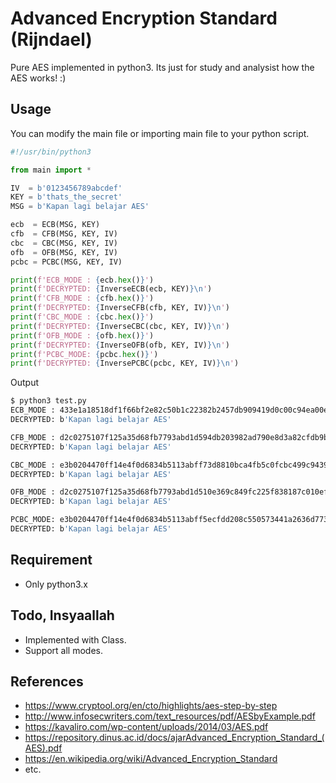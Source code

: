 # Advanced Encryption Standard (Rijndael)

Pure AES implemented in python3. Its just for study and analysist how the AES works! :)

## Usage

You can modify the main file or importing main file to your python script.

```py
#!/usr/bin/python3

from main import *

IV  = b'0123456789abcdef'
KEY = b'thats_the_secret'
MSG = b'Kapan lagi belajar AES'

ecb  = ECB(MSG, KEY)
cfb  = CFB(MSG, KEY, IV)
cbc  = CBC(MSG, KEY, IV)
ofb  = OFB(MSG, KEY, IV)
pcbc = PCBC(MSG, KEY, IV)

print(f'ECB_MODE : {ecb.hex()}')
print(f'DECRYPTED: {InverseECB(ecb, KEY)}\n')
print(f'CFB_MODE : {cfb.hex()}')
print(f'DECRYPTED: {InverseCFB(cfb, KEY, IV)}\n')
print(f'CBC_MODE : {cbc.hex()}')
print(f'DECRYPTED: {InverseCBC(cbc, KEY, IV)}\n')
print(f'OFB_MODE : {ofb.hex()}')
print(f'DECRYPTED: {InverseOFB(ofb, KEY, IV)}\n')
print(f'PCBC_MODE: {pcbc.hex()}')
print(f'DECRYPTED: {InversePCBC(pcbc, KEY, IV)}\n')
```

Output

```sh
$ python3 test.py 
ECB_MODE : 433e1a18518df1f66bf2e82c50b1c22382b2457db909419d0c00c94ea00e2f42
DECRYPTED: b'Kapan lagi belajar AES'

CFB_MODE : d2c0275107f125a35d68fb7793abd1d594db203982ad790e8d3a82cfdb9bdd18
DECRYPTED: b'Kapan lagi belajar AES'

CBC_MODE : e3b0204470ff14e4f0d6834b5113abff73d8810bca4fb5c0fcbc499c9439e1d4
DECRYPTED: b'Kapan lagi belajar AES'

OFB_MODE : d2c0275107f125a35d68fb7793abd1d510e369c849fc225f838187c010ef620f
DECRYPTED: b'Kapan lagi belajar AES'

PCBC_MODE: e3b0204470ff14e4f0d6834b5113abff5ecfdd208c550573441a2636d7739bb7
DECRYPTED: b'Kapan lagi belajar AES'
```

## Requirement

- Only python3.x

## Todo, Insyaallah

- Implemented with Class.
- Support all modes.

## References

- https://www.cryptool.org/en/cto/highlights/aes-step-by-step
- http://www.infosecwriters.com/text_resources/pdf/AESbyExample.pdf
- https://kavaliro.com/wp-content/uploads/2014/03/AES.pdf
- https://repository.dinus.ac.id/docs/ajarAdvanced_Encryption_Standard_(AES).pdf
- https://en.wikipedia.org/wiki/Advanced_Encryption_Standard
- etc.
